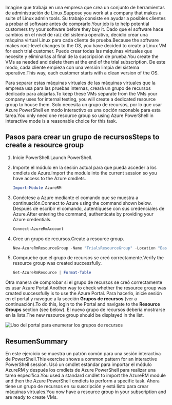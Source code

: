 <span data-ttu-id="9d1c6-101">Imagine que trabaja en una empresa que crea un conjunto de herramientas de administración de Linux.</span><span class="sxs-lookup"><span data-stu-id="9d1c6-101">Suppose you work at a company that makes a suite of Linux admin tools.</span></span> <span data-ttu-id="9d1c6-102">Su trabajo consiste en ayudar a posibles clientes a probar el software antes de comprarlo.</span><span class="sxs-lookup"><span data-stu-id="9d1c6-102">Your job is to help potential customers try your software before they buy it.</span></span> <span data-ttu-id="9d1c6-103">Dado que el software hace cambios en el nivel de raíz del sistema operativo, decidió crear una máquina virtual Linux para cada cliente de prueba.</span><span class="sxs-lookup"><span data-stu-id="9d1c6-103">Because the software makes root-level changes to the OS, you have decided to create a Linux VM for each trial customer.</span></span> <span data-ttu-id="9d1c6-104">Puede crear todas las máquinas virtuales que necesite y eliminarlas al final de la suscripción de prueba.</span><span class="sxs-lookup"><span data-stu-id="9d1c6-104">You create the VMs as needed and delete them at the end of the trial subscription.</span></span> <span data-ttu-id="9d1c6-105">De este modo, cada cliente empieza con una versión limpia del sistema operativo.</span><span class="sxs-lookup"><span data-stu-id="9d1c6-105">This way, each customer starts with a clean version of the OS.</span></span> 

<span data-ttu-id="9d1c6-106">Para separar estas máquinas virtuales de las máquinas virtuales que la empresa usa para las pruebas internas, creará un grupo de recursos dedicado para alojarlas.</span><span class="sxs-lookup"><span data-stu-id="9d1c6-106">To keep these VMs separate from the VMs your company uses for internal testing, you will create a dedicated resource group to house them.</span></span> <span data-ttu-id="9d1c6-107">Solo necesita un grupo de recursos, por lo que usar Azure PowerShell en modo interactivo es una opción razonable para esta tarea.</span><span class="sxs-lookup"><span data-stu-id="9d1c6-107">You only need one resource group so using Azure PowerShell in interactive mode is a reasonable choice for this task.</span></span>

## <a name="steps-to-create-a-resource-group"></a><span data-ttu-id="9d1c6-108">Pasos para crear un grupo de recursos</span><span class="sxs-lookup"><span data-stu-id="9d1c6-108">Steps to create a resource group</span></span>

1. <span data-ttu-id="9d1c6-109">Inicie PowerShell.</span><span class="sxs-lookup"><span data-stu-id="9d1c6-109">Launch PowerShell.</span></span>

1. <span data-ttu-id="9d1c6-110">Importe el módulo en la sesión actual para que pueda acceder a los cmdlets de Azure.</span><span class="sxs-lookup"><span data-stu-id="9d1c6-110">Import the module into the current session so you have access to the Azure cmdlets.</span></span>

   ```powershell
   Import-Module AzureRM
   ```

1. <span data-ttu-id="9d1c6-111">Conéctese a Azure mediante el comando que se muestra a continuación.</span><span class="sxs-lookup"><span data-stu-id="9d1c6-111">Connect to Azure using the command shown below.</span></span> <span data-ttu-id="9d1c6-112">Después de escribir el comando, autentíquese con sus credenciales de Azure.</span><span class="sxs-lookup"><span data-stu-id="9d1c6-112">After entering the command, authenticate by providing your Azure credentials.</span></span>

   ```powershell
   Connect-AzureRmAccount
   ```

1. <span data-ttu-id="9d1c6-113">Cree un grupo de recursos.</span><span class="sxs-lookup"><span data-stu-id="9d1c6-113">Create a resource group.</span></span>

    ```powershell
    New-AzureRmResourceGroup -Name "TrialsResourceGroup" -Location "East US"
    ```

1. <span data-ttu-id="9d1c6-114">Compruebe que el grupo de recursos se creó correctamente.</span><span class="sxs-lookup"><span data-stu-id="9d1c6-114">Verify the resource group was created successfully.</span></span>

    ```powershell
    Get-AzureRmResource | Format-Table
    ```
<span data-ttu-id="9d1c6-115">Otra manera de comprobar si el grupo de recursos se creó correctamente es usar Azure Portal.</span><span class="sxs-lookup"><span data-stu-id="9d1c6-115">Another way to check whether the resource group was created successfully is to use the Azure Portal.</span></span> <span data-ttu-id="9d1c6-116">Para hacerlo, inicie sesión en el portal y navegue a la sección **Grupos de recursos** (ver a continuación).</span><span class="sxs-lookup"><span data-stu-id="9d1c6-116">To do this, login to the Portal and navigate to the **Resource Groups** section (see below).</span></span> <span data-ttu-id="9d1c6-117">El nuevo grupo de recursos debería mostrarse en la lista.</span><span class="sxs-lookup"><span data-stu-id="9d1c6-117">The new resource group should be displayed in the list.</span></span>

![Uso del portal para enumerar los grupos de recursos](../media-drafts/6-listing-resource-groups.png)

## <a name="summary"></a><span data-ttu-id="9d1c6-119">Resumen</span><span class="sxs-lookup"><span data-stu-id="9d1c6-119">Summary</span></span>
<span data-ttu-id="9d1c6-120">En este ejercicio se muestra un patrón común para una sesión interactiva de PowerShell.</span><span class="sxs-lookup"><span data-stu-id="9d1c6-120">This exercise shows a common pattern for an interactive PowerShell session.</span></span> <span data-ttu-id="9d1c6-121">Usó un cmdlet estándar para importar el módulo AzureRM y después los cmdlets de Azure PowerShell para realizar una tarea específica.</span><span class="sxs-lookup"><span data-stu-id="9d1c6-121">You used a standard cmdlet to import the AzureRM module and then the Azure PowerShell cmdlets to perform a specific task.</span></span> <span data-ttu-id="9d1c6-122">Ahora tiene un grupo de recursos en su suscripción y está listo para crear máquinas virtuales.</span><span class="sxs-lookup"><span data-stu-id="9d1c6-122">You now have a resource group in your subscription and are ready to create VMs.</span></span>